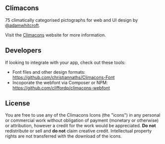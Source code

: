 ## Climacons
75 climatically categorised pictographs for web and UI design by <a href="https://twitter.com/adamwhitcroft">@adamwhitcroft</a>.

Visit the <a href="http://adamwhitcroft.com/climacons/">Climacons</a> website for more information.

## Developers
If looking to integrate with your app, check out these tools:
  * Font files and other design formats: https://github.com/christiannaths/Climacons-Font
  * Incoporate the webfont via Composer or NPM: https://github.com/cliffordp/climacons-webfont

## License
You are free to use any of the Climacons Icons (the "icons") in any personal or commercial work without obligation of payment (monetary or otherwise) or attribution, however a credit for the work would be appreciated. <strong>Do not</strong> redistribute or sell and <strong>do not</strong> claim creative credit. Intellectual property rights are not transferred with the download of the icons.
